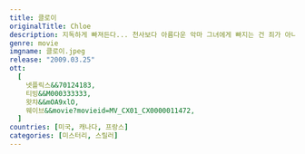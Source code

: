 ```yaml
---
title: 클로이
originalTitle: Chloe
description: 지독하게 빠져든다... 천사보다 아름다운 악마 그녀에게 빠지는 건 죄가 아니다...단란했던 예전과 달리 무너져만 가는 가족관계에 힘들어하던 캐서린(줄리안 무어)은 교수인 남편 데이빗(리암 니슨)이 어린 학생들과 외도하는 것이 아닌지 의심하게 된다. 이에 그녀는 그 동안 지켜 봐왔던 매혹적인 여인 클로이(아만다 사이프리드)에게 남편을 유혹하도록 부탁해 그를 시험하기로 한다. 클로이에게서 남편과의 관계를 듣던 캐서린은 자신이 질투하고 있음을 느끼지만, 그 감정이 누구에게로 향한 것인지 혼란스러워진다. 그리고 이내 자신은 물론 가족들까지 클로이가 쳐 놓은 위험한 거미줄에 걸려들었음을 알게 되는데…지독하게 매혹적인 클로이의 유혹, 그녀의 치명적인 비밀이 공개된다!
genre: movie
imgname: 클로이.jpeg
release: "2009.03.25"
ott:
  [
    넷플릭스&&70124183,
    티빙&&M000333333,
    왓챠&&mOA9xlO,
    웨이브&&movie?movieid=MV_CX01_CX0000011472,
  ]
countries: [미국, 캐나다, 프랑스]
categories: [미스터리, 스릴러]
---
```


